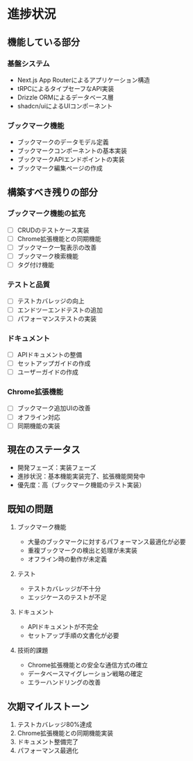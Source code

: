 # 進捗状況

## 機能している部分

### 基盤システム
- Next.js App Routerによるアプリケーション構造
- tRPCによるタイプセーフなAPI実装
- Drizzle ORMによるデータベース層
- shadcn/uiによるUIコンポーネント

### ブックマーク機能
- ブックマークのデータモデル定義
- ブックマークコンポーネントの基本実装
- ブックマークAPIエンドポイントの実装
- ブックマーク編集ページの作成

## 構築すべき残りの部分

### ブックマーク機能の拡充
- [ ] CRUDのテストケース実装
- [ ] Chrome拡張機能との同期機能
- [ ] ブックマーク一覧表示の改善
- [ ] ブックマーク検索機能
- [ ] タグ付け機能

### テストと品質
- [ ] テストカバレッジの向上
- [ ] エンドツーエンドテストの追加
- [ ] パフォーマンステストの実装

### ドキュメント
- [ ] APIドキュメントの整備
- [ ] セットアップガイドの作成
- [ ] ユーザーガイドの作成

### Chrome拡張機能
- [ ] ブックマーク追加UIの改善
- [ ] オフライン対応
- [ ] 同期機能の実装

## 現在のステータス
- 開発フェーズ：実装フェーズ
- 進捗状況：基本機能実装完了、拡張機能開発中
- 優先度：高（ブックマーク機能のテスト実装）

## 既知の問題
1. ブックマーク機能
   - 大量のブックマークに対するパフォーマンス最適化が必要
   - 重複ブックマークの検出と処理が未実装
   - オフライン時の動作が未定義

2. テスト
   - テストカバレッジが不十分
   - エッジケースのテストが不足

3. ドキュメント
   - APIドキュメントが不完全
   - セットアップ手順の文書化が必要

4. 技術的課題
   - Chrome拡張機能との安全な通信方式の確立
   - データベースマイグレーション戦略の確定
   - エラーハンドリングの改善

## 次期マイルストーン
1. テストカバレッジ80%達成
2. Chrome拡張機能との同期機能実装
3. ドキュメント整備完了
4. パフォーマンス最適化
